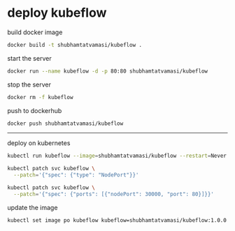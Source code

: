 # deploy kubeflow

build docker image
```bash
docker build -t shubhamtatvamasi/kubeflow .
```

start the server
```bash
docker run --name kubeflow -d -p 80:80 shubhamtatvamasi/kubeflow
```

stop the server
```bash
docker rm -f kubeflow
```

push to dockerhub
```bash
docker push shubhamtatvamasi/kubeflow
```
---

deploy on kubernetes
```bash
kubectl run kubeflow --image=shubhamtatvamasi/kubeflow --restart=Never --port=80 --expose

kubectl patch svc kubeflow \
  --patch='{"spec": {"type": "NodePort"}}'

kubectl patch svc kubeflow \
  --patch='{"spec": {"ports": [{"nodePort": 30000, "port": 80}]}}'
```

update the image
```bash
kubectl set image po kubeflow kubeflow=shubhamtatvamasi/kubeflow:1.0.0
```

